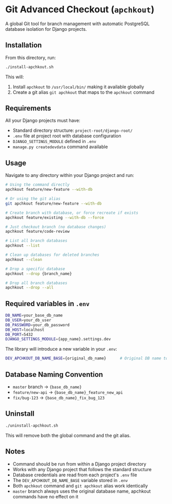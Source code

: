 # Git Advanced Checkout (`apchkout`)

A global Git tool for branch management with automatic PostgreSQL database isolation for Django projects.

## Installation

From this directory, run:

```bash
./install-apchkout.sh
```

This will:
1. Install `apchkout` to `/usr/local/bin/` making it available globally
2. Create a git alias `git apchkout` that maps to the `apchkout` command

## Requirements

All your Django projects must have:
- Standard directory structure: `project-root/django-root/`
- `.env` file at project root with database configuration
- `DJANGO_SETTINGS_MODULE` defined in `.env`
- `manage.py createdevdata` command available

## Usage

Navigate to any directory within your Django project and run:

```bash
# Using the command directly
apchkout feature/new-feature --with-db

# Or using the git alias
git apchkout feature/new-feature --with-db

# Create branch with database, or force recreate if exists
apchkout feature/existing --with-db --force

# Just checkout branch (no database changes)
apchkout feature/code-review

# List all branch databases
apchkout --list

# Clean up databases for deleted branches
apchkout --clean

# Drop a specific database
apchkout --drop {branch_name}

# Drop all branch databases
apchkout --drop --all
```

## Required variables in `.env`

```bash
DB_NAME=your_base_db_name
DB_USER=your_db_user
DB_PASSWORD=your_db_password
DB_HOST=localhost
DB_PORT=5432
DJANGO_SETTINGS_MODULE={app_name}.settings.dev
```
The library will introduce a new variable in your `.env`:
```bash
DEV_APCHKOUT_DB_NAME_BASE={original_db_name}      # Original DB name to be used as the base db name for branch-specific databases
```

## Database Naming Convention

- `master` branch → `{base_db_name}`
- `feature/new-api` → `{base_db_name}_feature_new_api`
- `fix/bug-123` → `{base_db_name}_fix_bug_123`

## Uninstall

```bash
./uninstall-apchkout.sh
```

This will remove both the global command and the git alias.

## Notes

- Command should be run from within a Django project directory
- Works with any Django project that follows the standard structure
- Database credentials are read from each project's `.env` file
- The `DEV_APCHKOUT_DB_NAME_BASE` variable stored in `.env`
- Both `apchkout` command and `git apchkout` alias work identically
- `master` branch always uses the original database name, apchkout commands have no effect on it